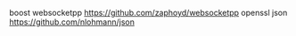 boost
websocketpp https://github.com/zaphoyd/websocketpp
openssl 
json https://github.com/nlohmann/json